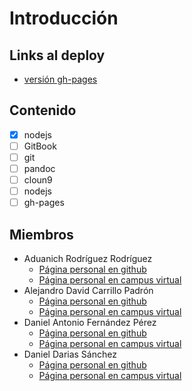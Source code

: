 # Introducción
## Links al deploy
- [versión gh-pages](https://ull-esit-pl-1617.github.io/tareas-iniciales-daniel-alejandro-aduanich/)

## Contenido

- [x] nodejs
- [ ] GitBook
- [ ] git
- [ ] pandoc
- [ ] cloun9
- [ ] nodejs
- [ ] gh-pages

## Miembros

- Aduanich Rodríguez Rodríguez
  - [Página personal en github](https://alu0100818130.github.io)
  - [Página personal en campus virtual](https://campusvirtual.ull.es/1617/user/view.php?id=9417&course=1148)
- Alejandro David Carrillo Padrón
  - [Página personal en github](https://alu0100845808.github.io/)
  - [Página personal en campus virtual](https://campusvirtual.ull.es/1617/user/view.php?id=9406&course=1148)
- Daniel Antonio Fernández Pérez
  - [Página personal en github](http://alu0100818130.github.io/)
  - [Página personal en campus virtual](https://campusvirtual.ull.es/1617/user/view.php?id=9369&course=1148)
- Daniel Darias Sánchez
  - [Página personal en github](http://dariasteam.github.io/)
  - [Página personal en campus virtual](https://campusvirtual.ull.es/1617/user/view.php?id=18832&course=1148)
